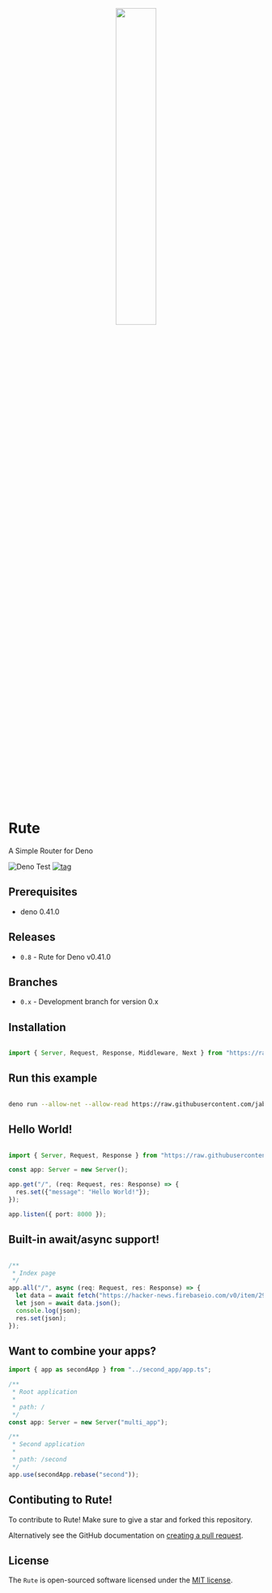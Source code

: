 <p align="center">
<image src="https://raw.githubusercontent.com/jabernardo/rute/0.8/assets/rute.png" width="40%" height="40%" />
</p>

# Rute 
A Simple Router for Deno

![Deno Test](https://github.com/jabernardo/rute/workflows/Deno%20Test/badge.svg)
[![tag](https://img.shields.io/badge/deno-v0.41.0-green.svg)](https://github.com/denoland/deno)

## Prerequisites

- deno 0.41.0

## Releases

- `0.8` - Rute for Deno v0.41.0

## Branches

- `0.x` - Development branch for version 0.x

## Installation

```ts

import { Server, Request, Response, Middleware, Next } from "https://raw.githubusercontent.com/jabernardo/rute/{release}/mod.ts";

```

## Run this example

```sh

deno run --allow-net --allow-read https://raw.githubusercontent.com/jabernardo/rute/0.8/example/basic/app.ts

```

## Hello World!

```ts

import { Server, Request, Response } from "https://raw.githubusercontent.com/jabernardo/rute/0.8/mod.ts";

const app: Server = new Server();

app.get("/", (req: Request, res: Response) => {
  res.set({"message": "Hello World!"});
});

app.listen({ port: 8000 });

```

## Built-in await/async support!

```ts

/**
 * Index page
 */
app.all("/", async (req: Request, res: Response) => {
  let data = await fetch("https://hacker-news.firebaseio.com/v0/item/2921983.json?print=pretty");
  let json = await data.json();
  console.log(json);
  res.set(json);
});


```

## Want to combine your apps?

```ts
import { app as secondApp } from "../second_app/app.ts";

/**
 * Root application
 *
 * path: /
 */
const app: Server = new Server("multi_app");

/**
 * Second application
 *
 * path: /second
 */
app.use(secondApp.rebase("second"));
```

## Contibuting to Rute!
To contribute to Rute! Make sure to give a star and forked this repository.

Alternatively see the GitHub documentation on [creating a pull request](https://help.github.com/en/github/collaborating-with-issues-and-pull-requests/creating-a-pull-request).

## License
The `Rute` is open-sourced software licensed under the [MIT license](http://opensource.org/licenses/MIT).
